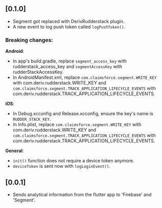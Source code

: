 ## [0.1.0]
- Segment got replaced with DerivRudderstack plugin.
- A new event to log push token called `logPushToken()`.

### Breaking changes:

**Android**:
- In app's build.gradle, replace `segment_access_key` with rudderstack_access_key and `segmentAccessKey` with rudderStackAccessKey.
- In AndroidManifest.xml, replace `com.claimsforce.segment.WRITE_KEY` with com.deriv.rudderstack.WRITE_KEY and `com.claimsforce.segment.TRACK_APPLICATION_LIFECYCLE_EVENTS` with com.deriv.rudderstack.TRACK_APPLICATION_LIFECYCLE_EVENTS.

**iOS**:
- In Debug.xcconfig and Release.xcconfig, ensure the key's name is `RUDDER_STACK_KEY`.
- In Info.plist, replace `com.claimsforce.segment.WRITE_KEY` with com.deriv.rudderstack.WRITE_KEY and `com.claimsforce.segment.TRACK_APPLICATION_LIFECYCLE_EVENTS` with com.deriv.rudderstack.TRACK_APPLICATION_LIFECYCLE_EVENTS.

**General**:
- `init()` function does not require a device token anymore.
- `deviceToken` is sent now with `logLoginEvent()`.

## [0.0.1]

* Sends analytical information from the flutter app to 'Firebase' and 'Segment'.
